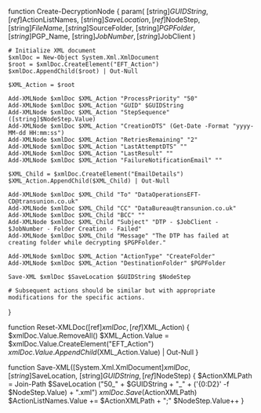 function Create-DecryptionNode {
    param(
        [string]$GUIDString,
        [ref]$ActionListNames,
        [string]$SaveLocation,
        [ref]$NodeStep,
        [string]$FileName,
        [string]$SourceFolder,
        [string]$PGPFolder,
        [string]$PGP_Name,
        [string]$JobNumber,
        [string]$JobClient
    )

    # Initialize XML document
    $xmlDoc = New-Object System.Xml.XmlDocument
    $root = $xmlDoc.CreateElement("EFT_Action")
    $xmlDoc.AppendChild($root) | Out-Null

    $XML_Action = $root

    Add-XMLNode $xmlDoc $XML_Action "ProcessPriority" "50"
    Add-XMLNode $xmlDoc $XML_Action "GUID" $GUIDString
    Add-XMLNode $xmlDoc $XML_Action "StepSequence" ([string]$NodeStep.Value)
    Add-XMLNode $xmlDoc $XML_Action "CreationDTS" (Get-Date -Format "yyyy-MM-dd HH:mm:ss")
    Add-XMLNode $xmlDoc $XML_Action "RetriesRemaining" "2"
    Add-XMLNode $xmlDoc $XML_Action "LastAttemptDTS" ""
    Add-XMLNode $xmlDoc $XML_Action "LastResult" ""
    Add-XMLNode $xmlDoc $XML_Action "FailureNotificationEmail" ""

    $XML_Child = $xmlDoc.CreateElement("EmailDetails")
    $XML_Action.AppendChild($XML_Child) | Out-Null

    Add-XMLNode $xmlDoc $XML_Child "To" "DataOperationsEFT-CD@transunion.co.uk"
    Add-XMLNode $xmlDoc $XML_Child "CC" "DataBureau@transunion.co.uk"
    Add-XMLNode $xmlDoc $XML_Child "BCC" ""
    Add-XMLNode $xmlDoc $XML_Child "Subject" "DTP - $JobClient - $JobNumber - Folder Creation - Failed"
    Add-XMLNode $xmlDoc $XML_Child "Message" "The DTP has failed at creating folder while decrypting $PGPFolder."

    Add-XMLNode $xmlDoc $XML_Action "ActionType" "CreateFolder"
    Add-XMLNode $xmlDoc $XML_Action "DestinationFolder" $PGPFolder

    Save-XML $xmlDoc $SaveLocation $GUIDString $NodeStep

    # Subsequent actions should be similar but with appropriate modifications for the specific actions.
}

function Reset-XMLDoc([ref]$xmlDoc, [ref]$XML_Action) {
    $xmlDoc.Value.RemoveAll()
    $XML_Action.Value = $xmlDoc.Value.CreateElement("EFT_Action")
    $xmlDoc.Value.AppendChild($XML_Action.Value) | Out-Null
}

function Save-XML([System.Xml.XmlDocument]$xmlDoc, [string]$SaveLocation, [string]$GUIDString, [ref]$NodeStep) {
    $ActionXMLPath = Join-Path $SaveLocation ("50_" + $GUIDString + "_" + ('{0:D2}' -f $NodeStep.Value) + ".xml")
    $xmlDoc.Save($ActionXMLPath)
    $ActionListNames.Value += $ActionXMLPath + ";"
    $NodeStep.Value++
}
